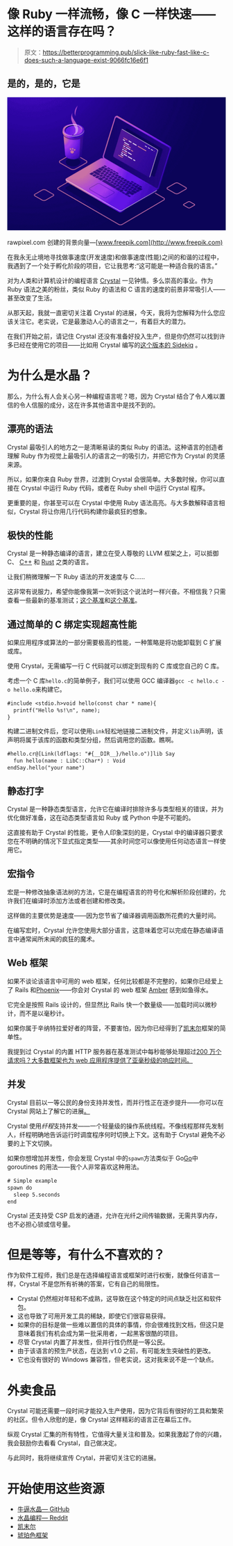 # 像 Ruby 一样流畅，像 C 一样快速——这样的语言存在吗？

> 原文：<https://betterprogramming.pub/slick-like-ruby-fast-like-c-does-such-a-language-exist-9066fc16e6f1>

## 是的，是的，它是

![](img/10428fe027cc610a627acd782659ee83.png)

rawpixel.com 创建的背景向量—[www.freepik.com](http://www.freepik.com)

在我永无止境地寻找做事速度(开发速度)和做事速度(性能)之间的和谐的过程中，我遇到了一个处于孵化阶段的项目，它让我思考:“这可能是一种适合我的语言。”

对为人类和计算机设计的编程语言 [Crystal](https://crystal-lang.org/) 一见钟情。多么崇高的事业。作为 Ruby 语法之美的粉丝，类似 Ruby 的语法和 C 语言的速度的前景非常吸引人——甚至改变了生活。

从那天起，我就一直密切关注着 Crystal 的进展，今天，我将为您解释为什么您应该关注它。老实说，它是最激动人心的语言之一，有着巨大的潜力。

在我们开始之前，请记住 Crystal 还没有准备好投入生产，但是你仍然可以找到许多已经在使用它的项目——比如用 Crystal 编写的[这个版本的 Sidekiq](https://github.com/mperham/sidekiq.cr) 。

# 为什么是水晶？

那么，为什么有人会关心另一种编程语言呢？嗯，因为 Crystal 结合了令人难以置信的令人信服的成分，这在许多其他语言中是找不到的。

## 漂亮的语法

Crystal 最吸引人的地方之一是清晰易读的类似 Ruby 的语法。这种语言的创造者理解 Ruby 作为视觉上最吸引人的语言之一的吸引力，并把它作为 Crystal 的灵感来源。

所以，如果你来自 Ruby 世界，过渡到 Crystal 会很简单。大多数时候，你可以直接在 Crystal 中运行 Ruby 代码，或者在 Ruby shell 中运行 Crystal 程序。

更重要的是，你甚至可以在 Crystal 中使用 Ruby 语法高亮。与大多数解释语言相似，Crystal 将让你用几行代码构建你最疯狂的想象。

## 极快的性能

Crystal 是一种静态编译的语言，建立在受人尊敬的 LLVM 框架之上，可以抵御 C、 [C++](http://www.cplusplus.com/) 和 [Rust](https://www.rust-lang.org/) 之类的语言。

让我们稍微理解一下 Ruby 语法的开发速度与 C……

这非常有说服力，希望你能像我第一次听到这个说法时一样兴奋。不相信我？只需查看一些最新的基准测试；[这个基准](https://github.com/tbrand/which_is_the_fastest)和[这个基准](https://github.com/drujensen/fib)。

## 通过简单的 C 绑定实现超高性能

如果应用程序或算法的一部分需要极高的性能，一种策略是将功能卸载到 C 扩展或库。

使用 Crystal，无需编写一行 C 代码就可以绑定到现有的 C 库或您自己的 C 库。

考虑一个 C 库`hello.c`的简单例子，我们可以使用 GCC 编译器`gcc -c hello.c -o hello.o`来构建它。

```
#include <stdio.h>void hello(const char * name){
  printf("Hello %s!\n", name);
}
```

构建二进制文件后，您可以使用`Link`轻松地链接二进制文件，并定义`lib`声明，该声明将属于该库的函数和类型分组，然后调用您的函数。瞧啊。

```
#hello.cr@[Link(ldflags: "#{__DIR__}/hello.o")]lib Say 
  fun hello(name : LibC::Char*) : Void
endSay.hello("your name")
```

## 静态打字

Crystal 是一种静态类型语言，允许它在编译时排除许多与类型相关的错误，并为优化做好准备，这在动态类型语言如 Ruby 或 Python 中是不可能的。

这直接有助于 Crystal 的性能，更令人印象深刻的是，Crystal 中的编译器只要求您在不明确的情况下显式指定类型——其余时间您可以像使用任何动态语言一样使用它。

## 宏指令

宏是一种修改抽象语法树的方法，它是在编程语言的符号化和解析阶段创建的，允许我们在编译时添加方法或者创建和修改类。

这样做的主要优势是速度——因为您节省了编译器调用函数所花费的大量时间。

在编写宏时，Crystal 允许您使用大部分语言，这意味着您可以完成在静态编译语言中通常闻所未闻的疯狂的魔术。

## Web 框架

如果不谈论该语言中可用的 web 框架，任何比较都是不完整的，如果你已经爱上了 Rails 和[Phoenix](https://github.com/phoenixframework/phoenix)——你会对 Crystal 的 web 框架 [Amber](https://amberframework.org/) 感到如鱼得水。

它完全是按照 Rails 设计的，但显然比 Rails 快一个数量级——加载时间以微秒计，而不是以毫秒计。

如果你属于辛纳特拉爱好者的阵营，不要害怕，因为你已经得到了[凯末尔](https://kemalcr.com/)框架的简单性。

我提到过 Crystal 的内置 HTTP 服务器在基准测试中每秒能够处理超过[200 万个请求吗？大多数框架也为 web 应用程序提供了亚毫秒级的响应时间。](https://www.techempower.com/benchmarks/previews/round15/#section=data-r15&hw=ph&test=plaintext&l=zdk8an&c=3)

## 并发

Crystal 目前以一等公民的身份支持并发性，而并行性正在逐步提升——你可以在 Crystal 网站上了解它的进展[。](https://crystal-lang.org/2019/09/06/parallelism-in-crystal.html)

Crystal 使用*纤程*支持并发——一个轻量级的操作系统线程。不像线程那样先发制人，纤程明确地告诉运行时调度程序何时切换上下文。这有助于 Crystal 避免不必要的上下文切换。

如果你想增加并发性，你会发现 Crystal 中的`spawn`方法类似于 Go[Go](https://golang.org/)中 goroutines 的用法——我个人非常喜欢这种用法。

```
# Simple example
spawn do 
  sleep 5.seconds 
end
```

Crystal 还支持受 CSP 启发的通道，允许在光纤之间传输数据，无需共享内存，也不必担心锁或信号量。

# 但是等等，有什么不喜欢的？

作为软件工程师，我们总是在选择编程语言或框架时进行权衡，就像任何语言一样，Crystal 不是您所有祈祷的答案，它有自己的局限性。

*   Crystal 仍然相对年轻和不成熟，这导致在这个特定的时间点缺乏社区和软件包。
*   这也导致了可用开发工具的稀缺，即使它们很容易获得。
*   如果你的目标是做一些难以置信的具体的事情，你会很难找到文档，但这只是意味着我们有机会成为第一批采用者，一起黑客很酷的项目。
*   尽管 Crystal 内置了并发性，但并行性仍然是一等公民。
*   由于该语言的预生产状态，在达到 v1.0 之前，有可能发生突破性的更改。
*   它也没有很好的 Windows 兼容性，但老实说，这对我来说不是一个缺点。

# 外卖食品

Crystal 可能还需要一段时间才能投入生产使用，因为它背后有很好的工具和繁荣的社区。但令人欣慰的是，像 Crystal 这样精彩的语言正在幕后工作。

纵观 Crystal 汇集的所有特性，它值得大量关注和普及。如果我激起了你的兴趣，我会鼓励你去看看 Crystal，自己做决定。

与此同时，我将继续宣传 Crytal，并密切关注它的进展。

# 开始使用这些资源

*   [牛逼水晶— GitHub](https://github.com/veelenga/awesome-crystal)
*   [水晶编程— Reddit](https://www.reddit.com/r/crystal_programming/)
*   [凯末尔](http://kemalcr.com/)
*   [琥珀色框架](https://amberframework.org/)